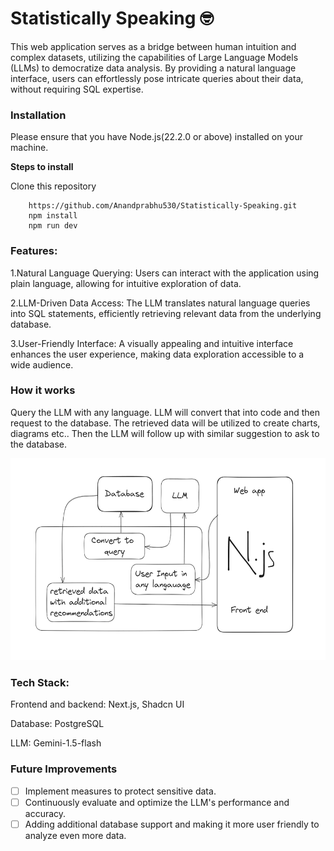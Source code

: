 # **Statistically Speaking :nerd_face:**

This web application serves as a bridge between human intuition and complex datasets, utilizing the capabilities of Large Language Models (LLMs) to democratize data analysis. By providing a natural language interface, users can effortlessly pose intricate queries about their data, without requiring SQL expertise.

### **Installation**

Please ensure that you have Node.js(22.2.0 or above) installed on your machine.

**Steps to install**

Clone this repository

```
    https://github.com/Anandprabhu530/Statistically-Speaking.git
    npm install
    npm run dev
```

### **Features:**

1.Natural Language Querying: Users can interact with the application using plain language, allowing for intuitive exploration of data.

2.LLM-Driven Data Access: The LLM translates natural language queries into SQL statements, efficiently retrieving relevant data from the underlying database.

3.User-Friendly Interface: A visually appealing and intuitive interface enhances the user experience, making data exploration accessible to a wide audience.

### **How it works**

Query the LLM with any language. LLM will convert that into code and then request to the database.
The retrieved data will be utilized to create charts, diagrams etc..
Then the LLM will follow up with similar suggestion to ask to the database.

![Project Workflow](https://github.com/Anandprabhu530/Statistically-Speaking/blob/master/image.png)

### **Tech Stack:**

Frontend and backend: Next.js, Shadcn UI

Database: PostgreSQL

LLM: Gemini-1.5-flash

### **Future Improvements**

- [ ] Implement measures to protect sensitive data. 
- [ ] Continuously evaluate and optimize the LLM's performance and accuracy. 
- [ ] Adding additional database support and making it more user friendly to analyze even more data.
